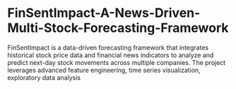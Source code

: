 # FinSentImpact-A-News-Driven-Multi-Stock-Forecasting-Framework
FinSentImpact is a data-driven forecasting framework that integrates historical stock price data and financial news indicators to analyze and predict next-day stock movements across multiple companies. The project leverages advanced feature engineering, time series visualization, exploratory data analysis
